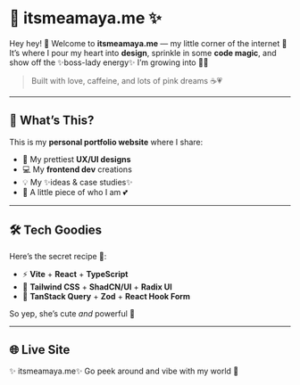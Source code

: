 # 💖 itsmeamaya.me ✨

Hey hey! 👋 Welcome to **itsmeamaya.me** — my little corner of the internet 🌸  
It’s where I pour my heart into **design**, sprinkle in some **code magic**, and show off the ✨boss-lady energy✨ I’m growing into 💼💕

> Built with love, caffeine, and lots of pink dreams ☕💗

---

## 🌷 What’s This?

This is my **personal portfolio website** where I share:
- 🌈 My prettiest **UX/UI designs**
- 💻 My **frontend dev** creations
- 💡 My ✨ideas & case studies✨
- 🌸 A little piece of who I am 💕

---

## 🛠 Tech Goodies

Here’s the secret recipe 🧁:
- ⚡ **Vite** + **React** + **TypeScript**  
- 🎀 **Tailwind CSS** + **ShadCN/UI** + **Radix UI**  
- 🧠 **TanStack Query** + **Zod** + **React Hook Form**

So yep, she’s cute *and* powerful 💅

---

## 🌐 Live Site
✨ itsmeamaya.me✨
Go peek around and vibe with my world 💫

